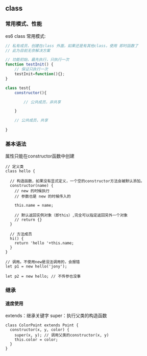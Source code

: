 
## class

### 常用模式、性能

es6 class 常用模式:

```js
// 私有成员，创建在class 外面，如果还是有其他class，使用 即时函数了
// 此为目前无奈解决方案

// 功能初始，最先执行，只执行一次
function testInit() {
    // 保证只执行一次
    testInit=function(){};
}

class test{
    constructor(){

        // 公共成员，非共享

    }

    // 公共成员，共享
    
}

```

### 基本语法

属性只能在constructor函数中创建

```
// 定义类
class hello {
  
  // 构造函数，如果没有显式定义，一个空的constructor方法会被默认添加。
  constructor(name) {
    // new 的时候执行
    // 参数也是 new 的时候传入的
    
    this.name = name;
    
    // 默认返回实例对象（即this）,完全可以指定返回另外一个对象
    // return {}
  }
  
  // 方法成员
  hi() {
    return 'hello '+this.name;
  }
}

// 调用。不使用new是没法调用的，会报错
let p1 = new hello('jony');

let p2 = new hello; // 不传参也没事

```

### 继承

#### 速度使用

extends：继承关键字
super：执行父类的构造函数

```
class ColorPoint extends Point {
  constructor(x, y, color) {
    super(x, y); // 调用父类的constructor(x, y)
    this.color = color;
  } 
}
```

